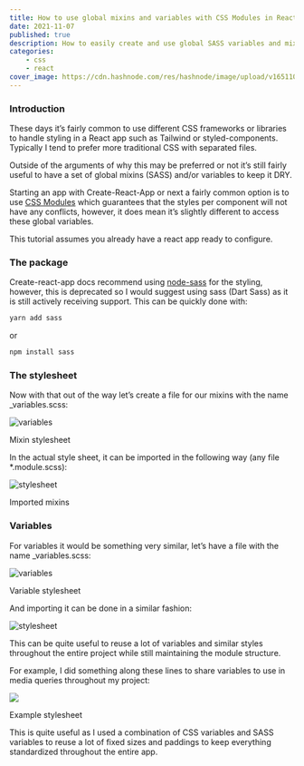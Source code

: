 ```yaml
---
title: How to use global mixins and variables with CSS Modules in React with SASS
date: 2021-11-07
published: true
description: How to easily create and use global SASS variables and mixins in a React app and import it in any other *.module.scss stylesheet
categories:
    - css
    - react
cover_image: https://cdn.hashnode.com/res/hashnode/image/upload/v1651103618850/bWOMopZaZ.png
---
```


### Introduction

These days it’s fairly common to use different CSS frameworks or libraries to handle styling in a React app such as Tailwind or styled-components. Typically I tend to prefer more traditional CSS with separated files.

Outside of the arguments of why this may be preferred or not it’s still fairly useful to have a set of global mixins (SASS) and/or variables to keep it DRY.

Starting an app with Create-React-App or next a fairly common option is to use [CSS Modules](https://github.com/css-modules/css-modules) which guarantees that the styles per component will not have any conflicts, however, it does mean it’s slightly different to access these global variables.

This tutorial assumes you already have a react app ready to configure.

### The package

Create-react-app docs recommend using [node-sass](https://create-react-app.dev/docs/adding-a-sass-stylesheet/) for the styling, however, this is deprecated so I would suggest using sass (Dart Sass) as it is still actively receiving support. This can be quickly done with:

```bash
yarn add sass
```

or

```bash
npm install sass
```

### The stylesheet

Now with that out of the way let’s create a file for our mixins with the name \_variables.scss:

![variables](https://cdn.hashnode.com/res/hashnode/image/upload/v1638468742684/ji2YxUech.png)

Mixin stylesheet

In the actual style sheet, it can be imported in the following way (any file \*.module.scss):

![stylesheet](https://cdn.hashnode.com/res/hashnode/image/upload/v1638468744199/STkI5E8_Z.png)

Imported mixins

### Variables

For variables it would be something very similar, let’s have a file with the name \_variables.scss:

![variables](https://cdn.hashnode.com/res/hashnode/image/upload/v1638468745880/iWf-EKaMW.png)

Variable stylesheet

And importing it can be done in a similar fashion:

![stylesheet](https://cdn.hashnode.com/res/hashnode/image/upload/v1638468747330/TpLGR84DDB.png)

This can be quite useful to reuse a lot of variables and similar styles throughout the entire project while still maintaining the module structure.

For example, I did something along these lines to share variables to use in media queries throughout my project:

![](https://cdn.hashnode.com/res/hashnode/image/upload/v1638468749050/V1lBq37MB.png)

Example stylesheet

This is quite useful as I used a combination of CSS variables and SASS variables to reuse a lot of fixed sizes and paddings to keep everything standardized throughout the entire app.
